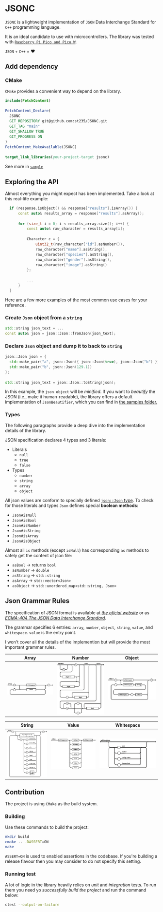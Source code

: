 # JSONC

`JSONC` is a lightweight implementation of `JSON` Data Interchange Standard for `C++` programming language.

It is an ideal candidate to use with microcontrollers. The library was tested with [`Raspberry Pi Pico and Pico W`](https://www.raspberrypi.com/documentation/microcontrollers/raspberry-pi-pico.html).

`JSON` + `C++` = ❤️

## Add dependency

### CMake

`CMake` provides a convenient way to depend on the library.

```cmake
include(FetchContent)

FetchContent_Declare(
  JSONC
  GIT_REPOSITORY git@github.com:st235/JSONC.git
  GIT_TAG "main"
  GIT_SHALLOW TRUE
  GIT_PROGRESS ON
)
FetchContent_MakeAvailable(JSONC)

target_link_libraries(your-project-target jsonc)
```

See more in [`sample`](./sample/)

## Exploring the API

Almost everything you might expect has been implemented. Take a look at this real-life example:

```cpp
  if (response.isObject() && response["results"].isArray()) {
      const auto& results_array = response["results"].asArray();

      for (size_t i = 0; i < results_array.size(); i++) {
          const auto& raw_character = results_array[i];

          Character c = {
              uint32_t(raw_character["id"].asNumber()),
              raw_character["name"].asString(),
              raw_character["species"].asString(),
              raw_character["gender"].asString(),
              raw_character["image"].asString()
          };

          ...
      }
  }
```

Here are a few more examples of the most common use cases for your reference.

### Create `Json` object from a `string`

```cpp
std::string json_text = ...
const auto& json = json::Json::fromJson(json_text);
```

### Declare `Json` object and dump it to back to `string`

```cpp
json::Json json = { 
  std::make_pair("a", json::Json({ json::Json(true), json::Json("b") })),
  std::make_pair("b", json::Json(129.1))
};

std::string json_text = json::Json::toString(json);
```

In this example, the `json object` will be _minified_. If you want to _beautify_ the JSON (i.e., make it human-readable), the library offers a default implementation of `JsonBeautifier`, which you can find in [the samples folder.](./samples/)

### Types

The following paragraphs provide a deep dive into the implementation details of the library.

JSON specification declares 4 types and 3 literals:
- Literals
    - `null`
    - `true`
    - `false`
- Types
    - `number`
    - `string`
    - `array`
    - `object`

All json values are conform to specially defined [`json::Json` type](./include/json.h).
To check for those literals and types `Json` defines special **boolean methods**:

- `Json#isNull`
- `Json#isBool`
- `Json#isNumber`
- `Json#isString`
- `Json#isArray`
- `Json#isObject`

Almost all `is` methods (except `isNull`) has corresponding `as` methods to safely get the content of json file:

- `asBool` -> returns `bool`
- `asNumber` -> `double`
- `asString` -> `std::string`
- `asArray` -> `std::vector<Json>`
- `asObject` -> `std::unordered_map<std::string, Json>`

## Json Grammar Rules

The specification of JSON format is available at [_the oficial website_](https://www.json.org/json-en.html) or as [_ECMA-404 The JSON Data Interchange Standard_](https://ecma-international.org/publications-and-standards/standards/ecma-404/).

The grammar specifies 6 entries: `array`, `number`, `object`, `string`, `value`, and `whitespace`.
`value` is the entry point.

I won't cover all the details of the implemention but will provide the most important grammar rules.

| Array | Number | Object |
| ----- | ----- | ----- |
| ![Array](./images/array.png) | ![Number](./images/number.png) | ![Object](./images/object.png) |

| String | Value | Whitespace |
| ----- | ----- | ----- |
| ![String](./images/string.png) | ![Value](./images/value.png) | ![Whitespace](./images/whitespace.png) |

## Contribution

The project is using `CMake` as the build system.

### Building

Use these commands to build the project:

```bash
mkdir build
cmake .. -DASSERT=ON
make
```

`ASSERT=ON` is used to enabled assertions in the codebase. If you're building a release flavour then you may consider to do not specify this setting.

### Running test

A lot of logic in the library heavily relies on _unit_ and _integration_ tests.
To run them you need yo _successfully build the project_ and run the command below:

```bash
ctest --output-on-failure
```
